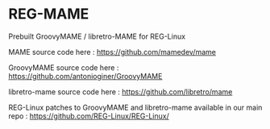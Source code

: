 # REG-MAME
Prebuilt GroovyMAME / libretro-MAME for REG-Linux

MAME source code here : https://github.com/mamedev/mame

GroovyMAME source code here : https://github.com/antonioginer/GroovyMAME

libretro-mame source code here : https://github.com/libretro/mame

REG-Linux patches to GroovyMAME and libretro-mame available in our main repo : https://github.com/REG-Linux/REG-Linux/
